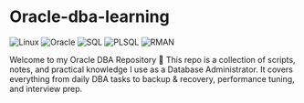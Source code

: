 # Oracle-dba-learning 

![Linux](https://img.shields.io/badge/Linux-Server-black?logo=linux&logoColor=white)
![Oracle](https://img.shields.io/badge/Oracle-Database-red?logo=oracle&logoColor=white)
![SQL](https://img.shields.io/badge/SQL-Structured%20Query%20Language-blue?logo=sqlite&logoColor=white)
![PLSQL](https://img.shields.io/badge/PL%2FSQL-Programming-green?logo=oracle&logoColor=white)
![RMAN](https://img.shields.io/badge/RMAN-Backup%20%26%20Recovery-orange?logo=databricks&logoColor=white)


Welcome to my Oracle DBA Repository 🚀
This repo is a collection of scripts, notes, and practical knowledge I use as a Database Administrator.
It covers everything from daily DBA tasks to backup & recovery, performance tuning, and interview prep.
